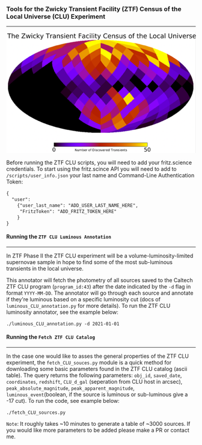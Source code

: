 ### Tools for the Zwicky Transient Facility (ZTF) Census of the Local Universe (CLU) Experiment
___


![Aitoff Projection of Discovered ZTF CLU Transients](https://github.com/AndyTza/andytza.github.io/blob/master/images/CLU_Map.png?raw=true)


Before running the ZTF CLU scripts, you will need to add your fritz.science credentials. To start using the
fritz.scince API you will need to add to `/scripts/user_info.json` your last name and Command-Line Authentication Token:

```
{
  "user":
    {"user_last_name": "ADD_USER_LAST_NAME_HERE",
     "FritzToken": "ADD_FRITZ_TOKEN_HERE"
    }
}
```

#### Running the `ZTF CLU Luminous Annotation`
____
In ZTF Phase II the ZTF CLU experiment will be a volume-luminosity-limited supernovae sample in hope to find some of the most sub-luminous transients in the local universe.

This annotator will fetch the photometry of all sources saved to the Caltech ZTF CLU program (`program_id:43`) after the date indicated by the `-d` flag in format `YYYY-MM-DD`. The annotator will go through each source and annotate if they're luminous based on a specific luminosity cut (docs of `luminous_CLU_annotation.py` for more details). To run the ZTF CLU luminosity annotator, see the example below:

```
./luminous_CLU_annotation.py -d 2021-01-01
```

#### Running the `Fetch ZTF CLU Catalog`
___
In the case one would like to asses the general properties of the ZTF CLU experiment, the `fetch_CLU_souces.py` module is a quick method for downloading some basic parameters found in the ZTF CLU catalog (ascii table). The query returns the following parameters: `obj_id`, `saved_date`, `coordinates`, `redshift`, `CLU_d_gal` (seperation from CLU host in arcsec), `peak_absolute_magnitude`, `peak_apparent_magnitude`, `luminous_event`(boolean, if the source is luminous or sub-luminous give a -17 cut). To run the code, see example below:

```
./fetch_CLU_sources.py

```
`Note`: It roughly takes ~10 minutes to generate a table of ~3000 sources. If you would like more parameters to be added please make a PR or contact me. 
